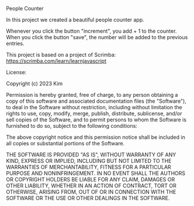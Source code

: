 People Counter

In this project we created a beautiful people counter app.
 
Whenever you click the button "increment", you add + 1 to the counter.
When you click the button "save", the number will be added to the previous entries.

This project is based on a project of Scrimba:
https://scrimba.com/learn/learnjavascript

License:

Copyright (c) 2023 Kim

Permission is hereby granted, free of charge, to any person obtaining a copy
of this software and associated documentation files (the "Software"), to deal
in the Software without restriction, including without limitation the rights
to use, copy, modify, merge, publish, distribute, sublicense, and/or sell
copies of the Software, and to permit persons to whom the Software is
furnished to do so, subject to the following conditions:

The above copyright notice and this permission notice shall be included in all
copies or substantial portions of the Software.

THE SOFTWARE IS PROVIDED "AS IS", WITHOUT WARRANTY OF ANY KIND, EXPRESS OR
IMPLIED, INCLUDING BUT NOT LIMITED TO THE WARRANTIES OF MERCHANTABILITY,
FITNESS FOR A PARTICULAR PURPOSE AND NONINFRINGEMENT. IN NO EVENT SHALL THE
AUTHORS OR COPYRIGHT HOLDERS BE LIABLE FOR ANY CLAIM, DAMAGES OR OTHER
LIABILITY, WHETHER IN AN ACTION OF CONTRACT, TORT OR OTHERWISE, ARISING FROM,
OUT OF OR IN CONNECTION WITH THE SOFTWARE OR THE USE OR OTHER DEALINGS IN THE
SOFTWARE.